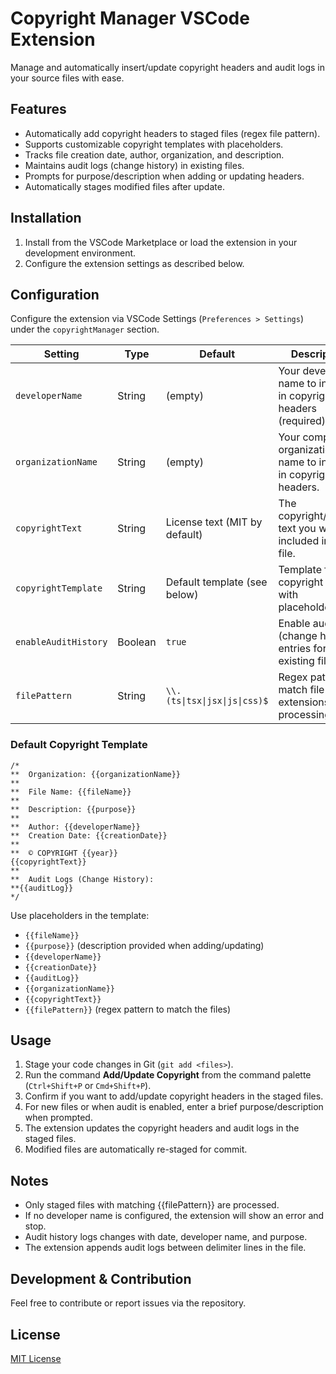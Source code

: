 # Copyright Manager VSCode Extension

Manage and automatically insert/update copyright headers and audit logs in your source files with ease.

## Features

- Automatically add copyright headers to staged files (regex file pattern).
- Supports customizable copyright templates with placeholders.
- Tracks file creation date, author, organization, and description.
- Maintains audit logs (change history) in existing files.
- Prompts for purpose/description when adding or updating headers.
- Automatically stages modified files after update.

## Installation

1. Install from the VSCode Marketplace or load the extension in your development environment.
2. Configure the extension settings as described below.

## Configuration

Configure the extension via VSCode Settings (`Preferences > Settings`) under the `copyrightManager` section.

| Setting              | Type    | Default                       | Description                                                        |
| -------------------- | ------- | ----------------------------- | ------------------------------------------------------------------ |
| `developerName`      | String  | (empty)                       | Your developer name to include in copyright headers (required).    |
| `organizationName`   | String  | (empty)                       | Your company or organization name to include in copyright headers. |
| `copyrightText`      | String  | License text (MIT by default) | The copyright/license text you want included in each file.         |
| `copyrightTemplate`  | String  | Default template (see below)  | Template for copyright block with placeholders.                    |
| `enableAuditHistory` | Boolean | `true`                        | Enable audit (change history) entries for existing files.          |
| `filePattern`        | String  | `\\.(ts\|tsx\|jsx\|js\|css)$` | Regex pattern to match file extensions for processing              |

### Default Copyright Template

```plaintext
/*
**  Organization: {{organizationName}}
**
**  File Name: {{fileName}}
**
**  Description: {{purpose}}
**
**  Author: {{developerName}}
**  Creation Date: {{creationDate}}
**
**  © COPYRIGHT {{year}}
{{copyrightText}}
**
**  Audit Logs (Change History):
**{{auditLog}}
*/
```

Use placeholders in the template:

- `{{fileName}}`
- `{{purpose}}` (description provided when adding/updating)
- `{{developerName}}`
- `{{creationDate}}`
- `{{auditLog}}`
- `{{organizationName}}`
- `{{copyrightText}}`
- `{{filePattern}}` (regex pattern to match the files)

## Usage

1. Stage your code changes in Git (`git add <files>`).
2. Run the command **Add/Update Copyright** from the command palette (`Ctrl+Shift+P` or `Cmd+Shift+P`).
3. Confirm if you want to add/update copyright headers in the staged files.
4. For new files or when audit is enabled, enter a brief purpose/description when prompted.
5. The extension updates the copyright headers and audit logs in the staged files.
6. Modified files are automatically re-staged for commit.

## Notes

- Only staged files with matching {{filePattern}} are processed.
- If no developer name is configured, the extension will show an error and stop.
- Audit history logs changes with date, developer name, and purpose.
- The extension appends audit logs between delimiter lines in the file.

## Development & Contribution

Feel free to contribute or report issues via the repository.

## License

[MIT License](LICENSE)
